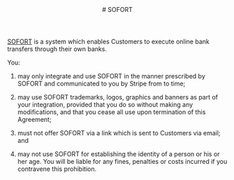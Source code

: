 <header id="sofort">
# SOFORT 
</header>
<section>

[SOFORT](https://www.sofort.com) is a system which enables Customers to execute online bank transfers through their own banks. 

You:

1. may only integrate and use SOFORT in the manner prescribed by SOFORT and communicated to you by Stripe from to time;

2. may use SOFORT trademarks, logos, graphics and banners as part of your integration, provided that you do so without making any modifications, and that you cease all use upon termination of this Agreement; 

3. must not offer SOFORT via a link which is sent to Customers via email; and

4. may not use SOFORT for establishing the identity of a person or his or her age. You will be liable for any fines, penalties or costs incurred if you contravene this prohibition.
</section>
